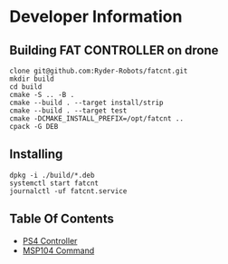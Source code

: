 # Developer Information

## Building FAT CONTROLLER on drone

```
clone git@github.com:Ryder-Robots/fatcnt.git
mkdir build
cd build
cmake -S .. -B . 
cmake --build . --target install/strip
cmake --build . --target test
cmake -DCMAKE_INSTALL_PREFIX=/opt/fatcnt ..
cpack -G DEB 
```

## Installing

```
dpkg -i ./build/*.deb
systemctl start fatcnt
journalctl -uf fatcnt.service
```

## Table Of Contents

- [PS4 Controller](ps4_conroller.md)
- [MSP104 Command](commands/msp104.md)


